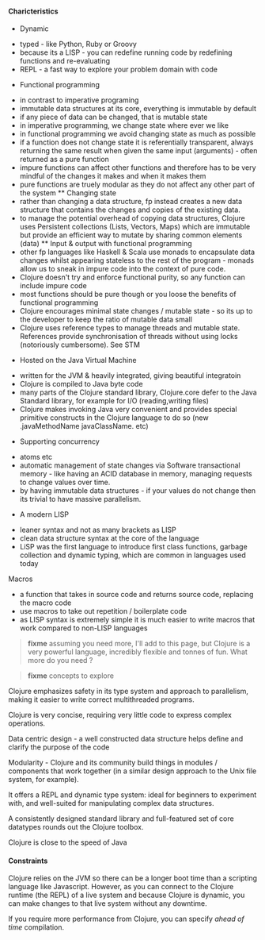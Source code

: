 

#### Charicteristics

* Dynamic 
- typed - like Python, Ruby or Groovy 
- because its a LISP - you can redefine running code by redefining functions and re-evaluating
- REPL - a fast way to explore your problem domain with code

* Functional programming
- in contrast to imperative programing
- immutable data structures at its core, everything is immutable by default
- if any piece of data can be changed, that is mutable state
- in imperative programming, we change state where ever we like
- in functional programming we avoid changing state as much as possible 
- if a function does not change state it is referentially transparent, always returning the same result when given the same input (arguments) - often returned as a pure function 
- impure functions can affect other functions and therefore has to be very mindful of the changes it makes and when it makes them
- pure functions are truely modular as they do not affect any other part of the system
** Changing state
- rather than changing a data structure, fp instead creates a new data structure that contains the changes and copies of the existing data.
- to manage the potential overhead of copying data structures, Clojure uses Persistent collections (Lists, Vectors, Maps) which are immutable but provide an efficient way to mutate by sharing common elements (data) 
** Input & output with functional programming 
- other fp languages like Haskell & Scala use monads to encapsulate data changes whilst appearing stateless to the rest of the program - monads allow us to sneak in impure code into the context of pure code.
- Clojure doesn't try and enforce functional purity, so any function can include impure code 
- most functions should be pure though or you loose the benefits of functional programming
- Clojure encourages minimal state changes / mutable state - so its up to the developer to keep the ratio of mutable data small
- Clojure uses reference types to manage threads and mutable state.  References provide synchronisation of threads without using locks (notoriously cumbersome).  See STM 

* Hosted on the Java Virtual Machine 
- written for the JVM & heavily integrated, giving beautiful integratoin 
- Clojure is compiled to Java byte code 
- many parts of the Clojure standard library, Clojure.core defer to the Java Standard library, for example for I/O (reading,writing files)
- Clojure makes invoking Java very convenient and provides special primitive constructs in the Clojure language to do so (new .javaMethodName javaClassName. etc)

* Supporting concurrency
- atoms etc 
- automatic management of state changes via Software transactional memory - like having an ACID database in memory, managing requests to change values over time.
- by having immutable data structures - if your values do not change then its trivial to have massive parallelism.

* A modern LISP 
- leaner syntax and not as many brackets as LISP
- clean data structure syntax at the core of the language
- LiSP was the first language to introduce first class functions, garbage collection and dynamic typing, which are common in languages used today

Macros 
- a function that takes in source code and returns source code, replacing the macro code  
- use macros to take out repetition / boilerplate code
- as LISP syntax is extremely simple it is much easier to write macros that work compared to non-LISP languages


> **fixme** assuming you need more, I'll add to this page, but Clojure is a very powerful language, incredibly flexible and tonnes of fun.  What more do you need ?


> **fixme** concepts to explore 

Clojure emphasizes safety in its type system and approach to parallelism, making it easier to write correct multithreaded programs. 

Clojure is very concise, requiring very little code to express complex operations.

Data centric design - a well constructed data structure helps define and clarify the purpose of the code

Modularity - Clojure and its community build things in modules / components that work together (in a similar design approach to the Unix file system, for example). 

It offers a REPL and dynamic type system: ideal for beginners to experiment with, and well-suited for manipulating complex data structures. 

A consistently designed standard library and full-featured set of core datatypes rounds out the Clojure toolbox.

Clojure is close to the speed of Java 

#### Constraints

Clojure relies on the JVM so there can be a longer boot time than a scripting language like Javascript.  However, as you can connect to the Clojure runtime (the REPL) of a live system and because Clojure is dynamic, you can make changes to that live system without any downtime.  

If you require more performance from Clojure, you can specify _ahead of time_ compilation.


